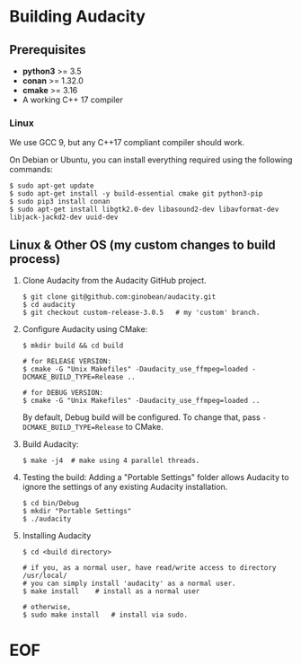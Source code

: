 # Building Audacity

## Prerequisites

* **python3** >= 3.5
* **conan** >= 1.32.0
* **cmake** >= 3.16
* A working C++ 17 compiler

### Linux

We use GCC 9, but any C++17 compliant compiler should work.

On Debian or Ubuntu, you can install everything required using the following commands:

```
$ sudo apt-get update
$ sudo apt-get install -y build-essential cmake git python3-pip
$ sudo pip3 install conan
$ sudo apt-get install libgtk2.0-dev libasound2-dev libavformat-dev libjack-jackd2-dev uuid-dev
```

## Linux & Other OS (my custom changes to build process)

1. Clone Audacity from the Audacity GitHub project.

    ```
    $ git clone git@github.com:ginobean/audacity.git
    $ cd audacity
    $ git checkout custom-release-3.0.5   # my 'custom' branch.

    ```

2. Configure Audacity using CMake:
   ```
   $ mkdir build && cd build

   # for RELEASE VERSION:
   $ cmake -G "Unix Makefiles" -Daudacity_use_ffmpeg=loaded -DCMAKE_BUILD_TYPE=Release ..

   # for DEBUG VERSION:
   $ cmake -G "Unix Makefiles" -Daudacity_use_ffmpeg=loaded ..
   ```
   By default, Debug build will be configured. To change that, pass `-DCMAKE_BUILD_TYPE=Release` to CMake.

3. Build Audacity:
   ```
   $ make -j4  # make using 4 parallel threads.
   ```

4. Testing the build:
   Adding a "Portable Settings" folder allows Audacity to ignore the settings of any existing Audacity installation.
   ```
   $ cd bin/Debug
   $ mkdir "Portable Settings"
   $ ./audacity
   ```

5. Installing Audacity
   ```
   $ cd <build directory>

   # if you, as a normal user, have read/write access to directory /usr/local/
   # you can simply install 'audacity' as a normal user.
   $ make install    # install as a normal user

   # otherwise,
   $ sudo make install   # install via sudo.

   ```

# EOF
